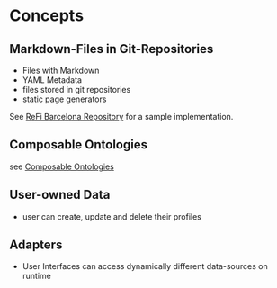 # Concepts
## Markdown-Files in Git-Repositories

* Files with Markdown
* YAML Metadata
* files stored in git repositories
* static page generators

See [ReFi Barcelona Repository](https://github.com/antontranelis/ReFi-Barcelona/) for a sample implementation.

## Composable Ontologies
see  [Composable Ontologies](https://docs.murmurations.network/about/ontology-composability.html)

## User-owned Data 
* user can create, update and delete their profiles

## Adapters
* User Interfaces can access dynamically different data-sources on runtime
